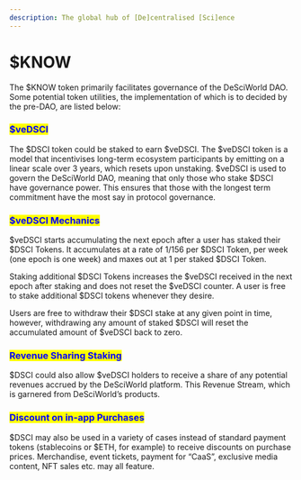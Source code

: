 ```yaml
---
description: The global hub of [De]centralised [Sci]ence
---
```


# $KNOW

The $KNOW token primarily facilitates governance of the DeSciWorld DAO. Some potential token utilities, the implementation of which is to decided by the pre-DAO, are listed below:&#x20;

### <mark style="color:blue;">$veDSCI</mark>

The $DSCI token could be staked to earn $veDSCI. The $veDSCI token is a model that incentivises long-term ecosystem participants by emitting on a linear scale over 3 years, which resets upon unstaking. $veDSCI is used to govern the DeSciWorld DAO, meaning that only those who stake $DSCI have governance power. This ensures that those with the longest term commitment have the most say in protocol governance.

### <mark style="color:blue;">$veDSCI Mechanics</mark>&#x20;

$veDSCI starts accumulating the next epoch after a user has staked their $DSCI Tokens. It accumulates at a rate of 1/156 per $DSCI Token, per week (one epoch is one week) and maxes out at 1 per staked $DSCI Token.

Staking additional $DSCI Tokens increases the $veDSCI received in the next epoch after staking and does not reset the $veDSCI counter. A user is free to stake additional $DSCI tokens whenever they desire.

Users are free to withdraw their $DSCI stake at any given point in time, however, withdrawing any amount of staked $DSCI will reset the accumulated amount of $veDSCI back to zero.&#x20;

### <mark style="color:blue;">Revenue Sharing Staking</mark>&#x20;

$DSCI could also allow $veDSCI holders to receive a share of any potential revenues accrued by the DeSciWorld platform. This Revenue Stream, which is garnered from DeSciWorld’s products.

### <mark style="color:blue;">Discount on in-app Purchases</mark>&#x20;

$DSCI may also be used in a variety of cases instead of standard payment tokens (stablecoins or $ETH, for example) to receive discounts on purchase prices. Merchandise, event tickets, payment for “CaaS”, exclusive media content, NFT sales etc. may all feature.
